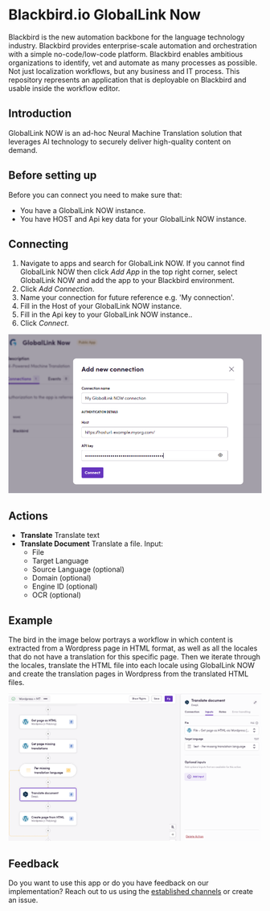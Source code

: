 # Blackbird.io GlobalLink Now

Blackbird is the new automation backbone for the language technology industry. Blackbird provides enterprise-scale automation and orchestration with a simple no-code/low-code platform. Blackbird enables ambitious organizations to identify, vet and automate as many processes as possible. Not just localization workflows, but any business and IT process. This repository represents an application that is deployable on Blackbird and usable inside the workflow editor.

## Introduction

<!-- begin docs -->

 GlobalLink NOW is an ad-hoc Neural Machine Translation solution that leverages AI technology to securely deliver high-quality content on demand.
 
## Before setting up

Before you can connect you need to make sure that:

- You have a GlobalLink NOW instance.
- You have HOST and Api key data for your GlobalLink NOW instance.

## Connecting

1. Navigate to apps and search for GlobalLink NOW. If you cannot find GlobalLink NOW then click _Add App_ in the top right corner, select GlobalLink NOW and add the app to your Blackbird environment.
2. Click _Add Connection_.
3. Name your connection for future reference e.g. 'My connection'.
4. Fill in the Host of your GlobalLink NOW instance.
5. Fill in the Api key to your GlobalLink NOW instance..
6. Click _Connect_.

![Adding a connection](image/README/GLN_AddConnection.png)

## Actions

- **Translate** Translate text
- **Translate Document** Translate a file. 
Input:
    - File
    - Target Language
    - Source Language (optional)
    - Domain (optional)
    - Engine ID (optional)
    - OCR (optional)

## Example

The bird in the image below portrays a workflow in which content is extracted from a Wordpress page in HTML format, as well as all the locales that do not have a translation for this specific page. Then we iterate through the locales, translate the HTML file into each locale using GlobalLink NOW and create the translation pages in Wordpress from the translated HTML files.

![Wordpress + GlobalLink NOW](image/README/WordpressGLN.png)

## Feedback

Do you want to use this app or do you have feedback on our implementation? Reach out to us using the [established channels](https://www.blackbird.io/) or create an issue.

<!-- end docs -->
